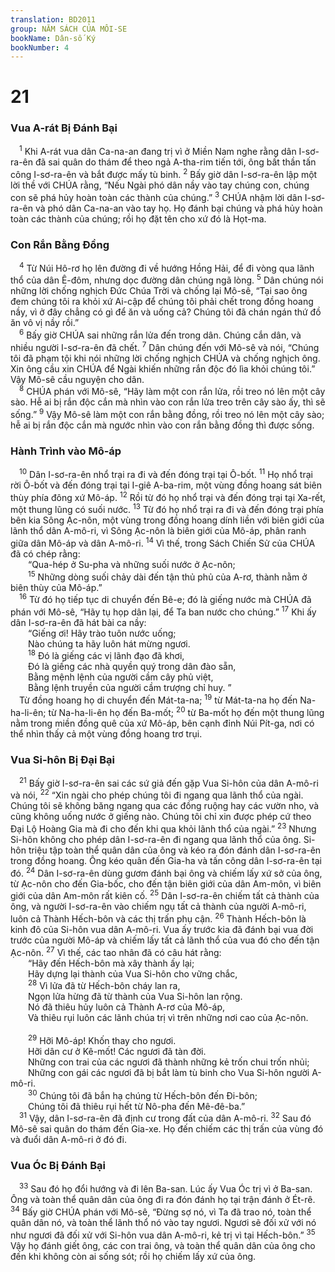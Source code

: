 ```yaml
---
translation: BD2011
group: NĂM SÁCH CỦA MÔI-SE
bookName: Dân-số Ký 
bookNumber: 4
---
```


<div class="title"><h1>21</h1><h3>Vua A-rát Bị Ðánh Bại</h3></div>
<span class="verse dan_21_1"> <sup>1</sup> Khi A-rát vua dân Ca-na-an đang trị vì ở Miền Nam nghe rằng dân I-sơ-ra-ên đã sai quân do thám để theo ngả A-tha-rim tiến tới, ông bất thần tấn công I-sơ-ra-ên và bắt được mấy tù binh. </span>
<span class="verse dan_21_2"><sup>2</sup> Bấy giờ dân I-sơ-ra-ên lập một lời thề với CHÚA rằng, “Nếu Ngài phó dân nầy vào tay chúng con, chúng con sẽ phá hủy hoàn toàn các thành của chúng.” </span>
<span class="verse dan_21_3"><sup>3</sup> CHÚA nhậm lời dân I-sơ-ra-ên và phó dân Ca-na-an vào tay họ. Họ đánh bại chúng và phá hủy hoàn toàn các thành của chúng; rồi họ đặt tên cho xứ đó là Họt-ma.<br/></span>
<div class="title"><h3>Con Rắn Bằng Ðồng</h3></div>
<span class="verse dan_21_4"> <sup>4</sup> Từ Núi Hô-rơ họ lên đường đi về hướng Hồng Hải, để đi vòng qua lãnh thổ của dân Ê-đôm, nhưng dọc đường dân chúng ngã lòng. </span>
<span class="verse dan_21_5"><sup>5</sup> Dân chúng nói những lời chống nghịch Ðức Chúa Trời và chống lại Mô-sê, “Tại sao ông đem chúng tôi ra khỏi xứ Ai-cập để chúng tôi phải chết trong đồng hoang nầy, vì ở đây chẳng có gì để ăn và uống cả? Chúng tôi đã chán ngán thứ đồ ăn vô vị nầy rồi.”<br/></span>
<span class="verse dan_21_6"> <sup>6</sup> Bấy giờ CHÚA sai những rắn lửa đến trong dân. Chúng cắn dân, và nhiều người I-sơ-ra-ên đã chết. </span>
<span class="verse dan_21_7"><sup>7</sup> Dân chúng đến với Mô-sê và nói, “Chúng tôi đã phạm tội khi nói những lời chống nghịch CHÚA và chống nghịch ông. Xin ông cầu xin CHÚA để Ngài khiến những rắn độc đó lìa khỏi chúng tôi.” Vậy Mô-sê cầu nguyện cho dân.<br/></span>
<span class="verse dan_21_8"> <sup>8</sup> CHÚA phán với Mô-sê, “Hãy làm một con rắn lửa, rồi treo nó lên một cây sào. Hễ ai bị rắn độc cắn mà nhìn vào con rắn lửa treo trên cây sào ấy, thì sẽ sống.” </span>
<span class="verse dan_21_9"><sup>9</sup> Vậy Mô-sê làm một con rắn bằng đồng, rồi treo nó lên một cây sào; hễ ai bị rắn độc cắn mà ngước nhìn vào con rắn bằng đồng thì được sống.<br/></span>
<div class="title"><h3>Hành Trình vào Mô-áp</h3></div>
<span class="verse dan_21_10"> <sup>10</sup> Dân I-sơ-ra-ên nhổ trại ra đi và đến đóng trại tại Ô-bốt. </span>
<span class="verse dan_21_11"><sup>11</sup> Họ nhổ trại rời Ô-bốt và đến đóng trại tại I-giê A-ba-rim, một vùng đồng hoang sát biên thùy phía đông xứ Mô-áp. </span>
<span class="verse dan_21_12"><sup>12</sup> Rồi từ đó họ nhổ trại và đến đóng trại tại Xa-rết, một thung lũng có suối nước. </span>
<span class="verse dan_21_13"><sup>13</sup> Từ đó họ nhổ trại ra đi và đến đóng trại phía bên kia Sông Ạc-nôn, một vùng trong đồng hoang dính liền với biên giới của lãnh thổ dân A-mô-ri, vì Sông Ạc-nôn là biên giới của Mô-áp, phân ranh giữa dân Mô-áp và dân A-mô-ri. </span>
<span class="verse dan_21_14"><sup>14</sup> Vì thế, trong Sách Chiến Sử của CHÚA đã có chép rằng:<br/>  “Qua-hép ở Su-pha và những suối nước ở Ạc-nôn;<br/></span>
<span class="verse dan_21_15">  <sup>15</sup> Những dòng suối chảy dài đến tận thủ phủ của A-rơ, thành nằm ở biên thùy của Mô-áp.” <br/></span>
<span class="verse dan_21_16"> <sup>16</sup> Từ đó họ tiếp tục di chuyển đến Bê-e; đó là giếng nước mà CHÚA đã phán với Mô-sê, “Hãy tụ họp dân lại, để Ta ban nước cho chúng.” </span>
<span class="verse dan_21_17"><sup>17</sup> Khi ấy dân I-sơ-ra-ên đã hát bài ca nầy:<br/>  “Giếng ơi! Hãy trào tuôn nước uống;<br/>  Nào chúng ta hãy luôn hát mừng ngươi.<br/></span>
<span class="verse dan_21_18">  <sup>18</sup> Ðó là giếng các vị lãnh đạo đã khơi,<br/>  Ðó là giếng các nhà quyền quý trong dân đào sẵn,<br/>  Bằng mệnh lệnh của người cầm cây phủ việt, <br/>  Bằng lệnh truyền của người cầm trượng chỉ huy. ”<br/> Từ đồng hoang họ di chuyển đến Mát-ta-na; </span>
<span class="verse dan_21_19"><sup>19</sup> từ Mát-ta-na họ đến Na-ha-li-ên; từ Na-ha-li-ên họ đến Ba-mốt; </span>
<span class="verse dan_21_20"><sup>20</sup> từ Ba-mốt họ đến một thung lũng nằm trong miền đồng quê của xứ Mô-áp, bên cạnh đỉnh Núi Pít-ga, nơi có thể nhìn thấy cả một vùng đồng hoang trơ trụi.<br/></span>
<div class="title"><h3>Vua Si-hôn Bị Ðại Bại</h3></div>
<span class="verse dan_21_21"> <sup>21</sup> Bấy giờ I-sơ-ra-ên sai các sứ giả đến gặp Vua Si-hôn của dân A-mô-ri và nói, </span>
<span class="verse dan_21_22"><sup>22</sup> “Xin ngài cho phép chúng tôi đi ngang qua lãnh thổ của ngài. Chúng tôi sẽ không băng ngang qua các đồng ruộng hay các vườn nho, và cũng không uống nước ở giếng nào. Chúng tôi chỉ xin được phép cứ theo Ðại Lộ Hoàng Gia mà đi cho đến khi qua khỏi lãnh thổ của ngài.” </span>
<span class="verse dan_21_23"><sup>23</sup> Nhưng Si-hôn không cho phép dân I-sơ-ra-ên đi ngang qua lãnh thổ của ông. Si-hôn triệu tập toàn thể quân dân của ông và kéo ra đón đánh dân I-sơ-ra-ên trong đồng hoang. Ông kéo quân đến Gia-ha và tấn công dân I-sơ-ra-ên tại đó. </span>
<span class="verse dan_21_24"><sup>24</sup> Dân I-sơ-ra-ên dùng gươm đánh bại ông và chiếm lấy xứ sở của ông, từ Ạc-nôn cho đến Gia-bốc, cho đến tận biên giới của dân Am-môn, vì biên giới của dân Am-môn rất kiên cố. </span>
<span class="verse dan_21_25"><sup>25</sup> Dân I-sơ-ra-ên chiếm tất cả thành của ông, và người I-sơ-ra-ên vào chiếm ngụ tất cả thành của người A-mô-ri, luôn cả Thành Hếch-bôn và các thị trấn phụ cận. </span>
<span class="verse dan_21_26"><sup>26</sup> Thành Hếch-bôn là kinh đô của Si-hôn vua dân A-mô-ri. Vua ấy trước kia đã đánh bại vua đời trước của người Mô-áp và chiếm lấy tất cả lãnh thổ của vua đó cho đến tận Ạc-nôn. </span>
<span class="verse dan_21_27"><sup>27</sup> Vì thế, các tao nhân đã có câu hát rằng:<br/>  “Hãy đến Hếch-bôn mà xây thành ấy lại;<br/>  Hãy dựng lại thành của Vua Si-hôn cho vững chắc,<br/></span>
<span class="verse dan_21_28">  <sup>28</sup> Vì lửa đã từ Hếch-bôn cháy lan ra,<br/>  Ngọn lửa hừng đã từ thành của Vua Si-hôn lan rộng.<br/>  Nó đã thiêu hủy luôn cả Thành A-rơ của Mô-áp,<br/>  Và thiêu rụi luôn các lãnh chúa trị vì trên những nơi cao của Ạc-nôn.<br/><br/></span>
<span class="verse dan_21_29">  <sup>29</sup> Hỡi Mô-áp! Khốn thay cho ngươi.<br/>  Hỡi dân cư ở Kê-mốt! Các ngươi đã tàn đời.<br/>  Những con trai của các ngươi đã thành những kẻ trốn chui trốn nhủi;<br/>  Những con gái các ngươi đã bị bắt làm tù binh cho Vua Si-hôn người A-mô-ri.<br/></span>
<span class="verse dan_21_30">  <sup>30</sup> Chúng tôi đã bắn hạ chúng từ Hếch-bôn đến Ði-bôn;<br/>  Chúng tôi đã thiêu rụi hết từ Nô-pha đến Mê-đê-ba.” <br/></span>
<span class="verse dan_21_31"> <sup>31</sup> Vậy, dân I-sơ-ra-ên đã định cư trong đất của dân A-mô-ri. </span>
<span class="verse dan_21_32"><sup>32</sup> Sau đó Mô-sê sai quân do thám đến Gia-xe. Họ đến chiếm các thị trấn của vùng đó và đuổi dân A-mô-ri ở đó đi.<br/></span>
<div class="title"><h3>Vua Óc Bị Ðánh Bại</h3></div>
<span class="verse dan_21_33"> <sup>33</sup> Sau đó họ đổi hướng và đi lên Ba-san. Lúc ấy Vua Óc trị vì ở Ba-san. Ông và toàn thể quân dân của ông đi ra đón đánh họ tại trận đánh ở Ét-rê. </span>
<span class="verse dan_21_34"><sup>34</sup> Bấy giờ CHÚA phán với Mô-sê, “Ðừng sợ nó, vì Ta đã trao nó, toàn thể quân dân nó, và toàn thể lãnh thổ nó vào tay ngươi. Ngươi sẽ đối xử với nó như ngươi đã đối xử với Si-hôn vua dân A-mô-ri, kẻ trị vì tại Hếch-bôn.” </span>
<span class="verse dan_21_35"><sup>35</sup> Vậy họ đánh giết ông, các con trai ông, và toàn thể quân dân của ông cho đến khi không còn ai sống sót; rồi họ chiếm lấy xứ của ông.<br/></span>
